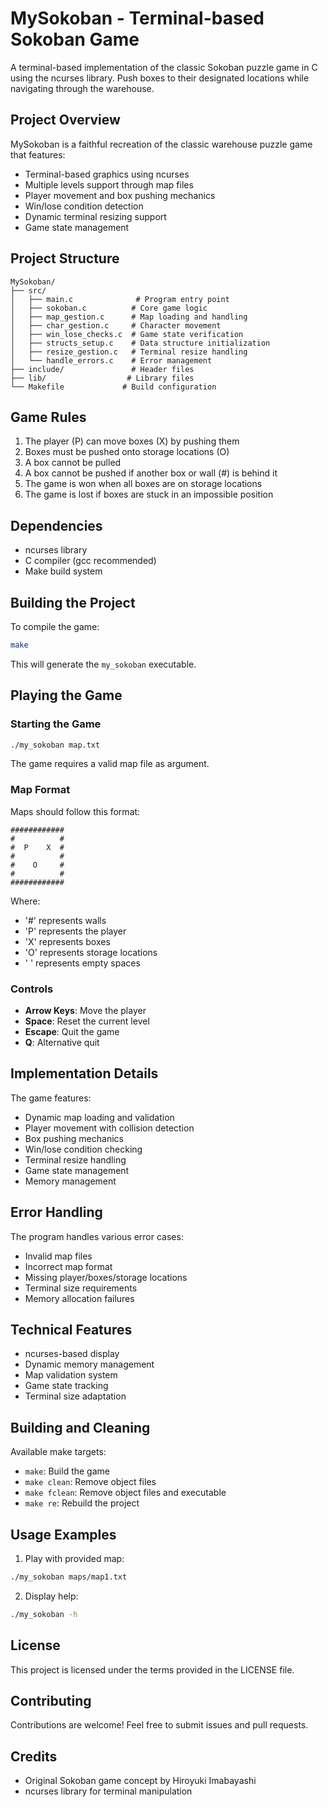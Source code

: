 # MySokoban - Terminal-based Sokoban Game

A terminal-based implementation of the classic Sokoban puzzle game in C using the ncurses library. Push boxes to their designated locations while navigating through the warehouse.

## Project Overview

MySokoban is a faithful recreation of the classic warehouse puzzle game that features:
- Terminal-based graphics using ncurses
- Multiple levels support through map files
- Player movement and box pushing mechanics
- Win/lose condition detection
- Dynamic terminal resizing support
- Game state management

## Project Structure

```
MySokoban/
├── src/
│   ├── main.c              # Program entry point
│   ├── sokoban.c          # Core game logic
│   ├── map_gestion.c      # Map loading and handling
│   ├── char_gestion.c     # Character movement
│   ├── win_lose_checks.c  # Game state verification
│   ├── structs_setup.c    # Data structure initialization
│   ├── resize_gestion.c   # Terminal resize handling
│   └── handle_errors.c    # Error management
├── include/               # Header files
├── lib/                  # Library files
└── Makefile             # Build configuration
```

## Game Rules

1. The player (P) can move boxes (X) by pushing them
2. Boxes must be pushed onto storage locations (O)
3. A box cannot be pulled
4. A box cannot be pushed if another box or wall (#) is behind it
5. The game is won when all boxes are on storage locations
6. The game is lost if boxes are stuck in an impossible position

## Dependencies

- ncurses library
- C compiler (gcc recommended)
- Make build system

## Building the Project

To compile the game:

```bash
make
```

This will generate the `my_sokoban` executable.

## Playing the Game

### Starting the Game

```bash
./my_sokoban map.txt
```

The game requires a valid map file as argument.

### Map Format

Maps should follow this format:
```
############
#          #
#  P    X  #
#          #
#    O     #
#          #
############
```

Where:
- '#' represents walls
- 'P' represents the player
- 'X' represents boxes
- 'O' represents storage locations
- ' ' represents empty spaces

### Controls

- **Arrow Keys**: Move the player
- **Space**: Reset the current level
- **Escape**: Quit the game
- **Q**: Alternative quit

## Implementation Details

The game features:
- Dynamic map loading and validation
- Player movement with collision detection
- Box pushing mechanics
- Win/lose condition checking
- Terminal resize handling
- Game state management
- Memory management

## Error Handling

The program handles various error cases:
- Invalid map files
- Incorrect map format
- Missing player/boxes/storage locations
- Terminal size requirements
- Memory allocation failures

## Technical Features

- ncurses-based display
- Dynamic memory management
- Map validation system
- Game state tracking
- Terminal size adaptation

## Building and Cleaning

Available make targets:
- `make`: Build the game
- `make clean`: Remove object files
- `make fclean`: Remove object files and executable
- `make re`: Rebuild the project

## Usage Examples

1. Play with provided map:
```bash
./my_sokoban maps/map1.txt
```

2. Display help:
```bash
./my_sokoban -h
```

## License

This project is licensed under the terms provided in the LICENSE file.

## Contributing

Contributions are welcome! Feel free to submit issues and pull requests.

## Credits

- Original Sokoban game concept by Hiroyuki Imabayashi
- ncurses library for terminal manipulation 
